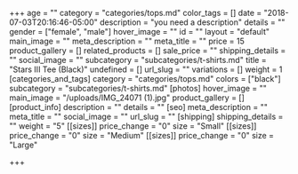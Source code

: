 +++
age = ""
category = "categories/tops.md"
color_tags = []
date = "2018-07-03T20:16:46-05:00"
description = "you need a description"
details = ""
gender = ["female", "male"]
hover_image = ""
id = ""
layout = "default"
main_image = ""
meta_description = ""
meta_title = ""
price = 15
product_gallery = []
related_products = []
sale_price = ""
shipping_details = ""
social_image = ""
subcategory = "subcategories/t-shirts.md"
title = "Stars III Tee (Black)"
undefined = []
url_slug = ""
variations = []
weight = 1
[categories_and_tags]
category = "categories/tops.md"
colors = ["black"]
subcategory = "subcategories/t-shirts.md"
[photos]
hover_image = ""
main_image = "/uploads/IMG_24071 (1).jpg"
product_gallery = []
[product_info]
description = ""
details = ""
[seo]
meta_description = ""
meta_title = ""
social_image = ""
url_slug = ""
[shipping]
shipping_details = ""
weight = "5"
[[sizes]]
price_change = "0"
size = "Small"
[[sizes]]
price_change = "0"
size = "Medium"
[[sizes]]
price_change = "0"
size = "Large"

+++
